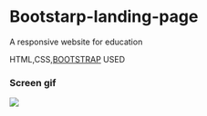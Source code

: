 ﻿# Bootstarp-landing-page

A responsive website for education

HTML,CSS,<a href="https://getbootstrap.com/">BOOTSTRAP</a> USED

<h3>Screen gif</h3>

![](assets/images/bs-proje.gif)
